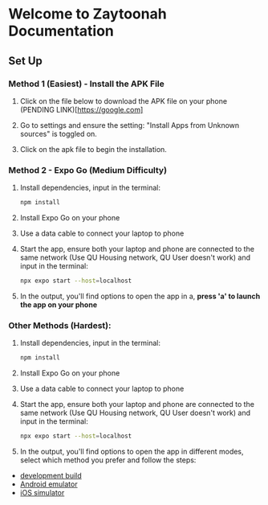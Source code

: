 # Welcome to Zaytoonah Documentation

## Set Up

### Method 1 (Easiest) - Install the APK File
1. Click on the file below to download the APK file on your phone
(PENDING LINK)[https://google.com]

2. Go to settings and ensure the setting: "Install Apps from Unknown sources" is toggled on.

3. Click on the apk file to begin the installation.


### Method 2 - Expo Go (Medium Difficulty)

1. Install dependencies, input in the terminal:

   ```bash
   npm install
   ```

2. Install Expo Go on your phone

3. Use a data cable to connect your laptop to phone

4. Start the app, ensure both your laptop and phone are connected to the same network (Use QU Housing network, QU User doesn't work) and input in the terminal:

   ```bash
   npx expo start --host=localhost
   ```
5. In the output, you'll find options to open the app in a, **press 'a' to launch the app on your phone**



### Other Methods (Hardest):
1. Install dependencies, input in the terminal:

   ```bash
   npm install
   ```

2. Install Expo Go on your phone

3. Use a data cable to connect your laptop to phone

4. Start the app, ensure both your laptop and phone are connected to the same network (Use QU Housing network, QU User doesn't work) and input in the terminal:

   ```bash
   npx expo start --host=localhost
   ```
5. In the output, you'll find options to open the app in different modes, select which method you prefer and follow the steps: 

- [development build](https://docs.expo.dev/develop/development-builds/introduction/)
- [Android emulator](https://docs.expo.dev/workflow/android-studio-emulator/)
- [iOS simulator](https://docs.expo.dev/workflow/ios-simulator/)
